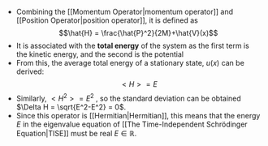 - Combining the [[Momentum Operator|momentum operator]] and [[Position Operator|position operator]], it is defined as $$\hat{H} = \frac{\hat{P}^2}{2M}+\hat{V}(x)$$
- It is associated with the **total energy** of the system as the first term is the kinetic energy, and the second is the potential
- From this, the average total energy of a stationary state, $u(x)$ can be derived:
$$<H>=E$$
- Similarly, $<H^2> = E^2$ , so the standard deviation can be obtained $\Delta H = \sqrt{E^2-E^2} = 0$. 
- Since this operator is [[Hermitian|Hermitian]], this means that the energy $E$ in the eigenvalue equation of [[The Time-Independent Schrödinger Equation|TISE]] must be real $E\in\mathbb{R}$. 